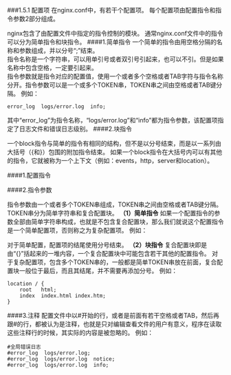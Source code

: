 ###1.5.1 配置项
在nginx.conf中，有若干个配置项。 每个配置项由配置指令和指令参数2部分组成。 

nginx包含了由配置文件中指定的指令控制的模块。
通常nginx.conf文件中的指令可以分为简单指令和块指令。 
####1.简单指令
一个简单的指令由用空格分隔的名称和参数组成，并以分号“;”结束。  
指令名称是一个字符串，可以用单引号或者双引号引起来，也可以不引。但是如果名称中包含空格，一定要引起来。  
指令参数就是指令对应的配置值，使用一个或者多个空格或者TAB字符与指令名称分开。指令参数可以是一个或多个TOKEN串，TOKEN串之间由空格或者TAB键分隔。
例如：
```
error_log  logs/error.log  info;
```
其中“error_log”为指令名称，“logs/error.log”和“info”都为指令参数，该配置项指定了日志文件和错误日志级别。
####2.块指令

 一个block指令与简单的指令有相同的结构，但不是以分号结束，而是以一系列由大括号（{和}）包围的附加指令结束。 如果一个block指令在大括号内可以有其他的指令，它就被称为一个上下文（例如：events，http，server和location）。

####1.配置指令

####2.指令参数

指令参数由一个或者多个TOKEN串组成，TOKEN串之间由空格或者TAB键分隔。TOKEN串分为简单字符串和复合配置块。
**（1）简单指令**
如果一个配置指令的参数全部由简单字符串构成，也就是不包含复合配置块，那么我们就说这个配置指令是一个简单配置项，否则称之为复杂配置项。
例如：

对于简单配置，配置项的结尾使用分号结束。
**（2）块指令**
复合配置块即是由“{}”括起来的一堆内容，一个复合配置块中可能包含若干其他的配置指令。
对于复杂配置项，包含多个TOKEN串的，一般都是简单TOKEN串放在前面，复合配置块一般位于最后，而且其结尾，并不需要再添加分号。
例如：
```
location / {
    root   html;
    index  index.html index.htm;
}
```
####3.注释
配置文件中以#开始的行，或者是前面有若干空格或者TAB，然后再跟#的行，都被认为是注释，也就是只对编辑查看文件的用户有意义，程序在读取这些注释行的时候，其实际的内容是被忽略的。
例如：
```
#全局错误日志
#error_log  logs/error.log;
#error_log  logs/error.log  notice;
#error_log  logs/error.log  info;
```